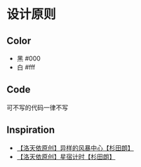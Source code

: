 # 设计原则

## Color

- 黑 #000 
- 白 #fff

## Code

可不写的代码一律不写

## Inspiration

- [【洛天依原创】异样的风暴中心【杉田朗】](https://www.bilibili.com/video/av4018008)
- [【洛天依原创】星宿计时【杉田朗】](https://www.bilibili.com/video/av7036967)